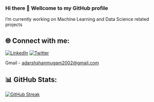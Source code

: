 ### Hi there 👋 Wellcome to my GitHub profile 

I’m currently working on Machine Learning and Data Science related projects

## 🌐 Connect with me:
[![LinkedIn](https://img.shields.io/badge/LinkedIn-%230077B5.svg?logo=linkedin&logoColor=white)](https://www.linkedin.com/in/adarsh047/) [![Twitter](https://img.shields.io/badge/Twitter-%231DA1F2.svg?logo=Twitter&logoColor=white)]([https://twitter.com/@kailas_sudheer](https://twitter.com/Adarsh81838891)) 

Gmail - adarshshanmugam2002@gmail.com

## 📊 GitHub Stats:


[![GitHub Streak](https://github-readme-streak-stats.herokuapp.com?user=Adarsh0047&theme=monokai&hide_border=true)](https://git.io/streak-stats)

